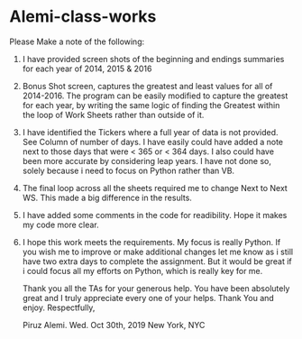 # Alemi-class-works
Please Make a note of the following:

1. I have provided screen shots of the beginning and endings summaries for each year of 2014, 2015 & 2016

2. Bonus Shot screen, captures the greatest and least values for all of 2014-2016. The program can be easily modified to capture
   the greatest for each year, by writing the same logic of finding the Greatest within the loop of Work Sheets rather than outside of it.

3. I have identified the Tickers where a full year of data is not provided. See Column of number of days.
   I have easily could have added a note next to those days that were < 365 or < 364  days. I also could have been more accurate
   by considering leap years. I have not done so, solely because i need to focus on Python rather than VB. 

4. The final loop across all the sheets required me to change Next to Next WS. This made a big difference in the results.

5. I have added some comments in the code for readibility. Hope it makes my code more clear.

6. I hope this work meets the requirements. My focus is really Python. If you wish me to improve or make additional changes let me know as i still have 
   two extra days to complete the assignment. But it would be great if i could focus all my efforts on Python, which is really key for me.

   Thank you all the TAs for your generous help. You have been absolutely great and I truly appreciate every one of your helps. Thank You and enjoy.
   Respectfully,

   Piruz Alemi.
   Wed. Oct 30th, 2019
   New York, NYC
